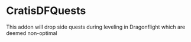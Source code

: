 # CratisDFQuests
 This addon will drop side quests during leveling in Dragonflight which are deemed non-optimal
